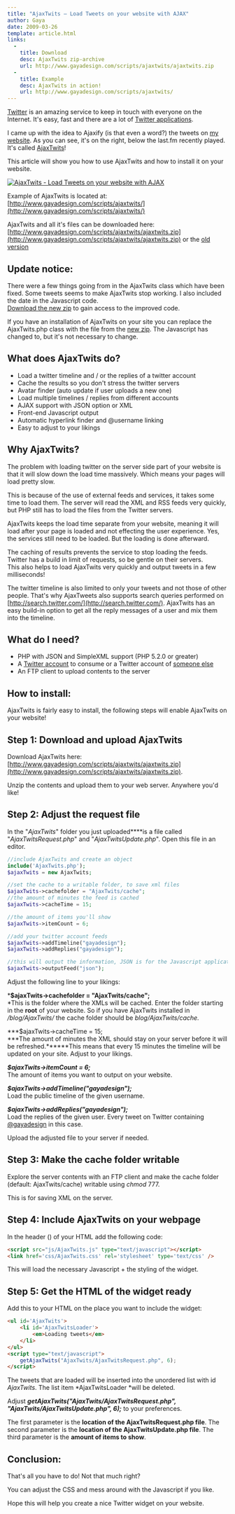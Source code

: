```yaml
---
title: "AjaxTwits – Load Tweets on your website with AJAX"
author: Gaya
date: 2009-03-26
template: article.html
links:
  -
    title: Download
    desc: AjaxTwits zip-archive
    url: http://www.gayadesign.com/scripts/ajaxtwits/ajaxtwits.zip
  -
    title: Example
    desc: AjaxTwits in action!
    url: http://www.gayadesign.com/scripts/ajaxtwits/
---
```

[Twitter](http://www.twitter.com "Twitter") is an amazing service to keep in touch with everyone on the Internet. It's easy, fast and there are a lot of [Twitter applications](http://twitter.com/downloads "Twitter Applications").

I came up with the idea to Ajaxify (is that even a word?) the tweets on [my website](http://www.gayadesign.com "Gaya Design"). As you can see, it's on the right, below the last.fm recently played. It's called [AjaxTwits](http://www.gayadesign.com/diy/ajaxtwits-load-tweets-on-your-website-with-ajax "AjaxTwits")!

This article will show you how to use AjaxTwits and how to install it on your website.

[![AjaxTwits - Load Tweets on your website with AJAX](/articles/ajaxtwits-load-tweets-on-your-website-with-ajax/ajaxtwits.jpg "AjaxTwits - Load Tweets on your website with AJAX")](http://www.gayadesign.com/diy/ajaxtwits-load-tweets-on-your-website-with-ajax)

<span class="more"></span>

Example of AjaxTwits is located at: [http://www.gayadesign.com/scripts/ajaxtwits/](http://www.gayadesign.com/scripts/ajaxtwits/)

AjaxTwits and all it's files can be downloaded here: [http://www.gayadesign.com/scripts/ajaxtwits/ajaxtwits.zip](http://www.gayadesign.com/scripts/ajaxtwits/ajaxtwits.zip) or the [old version](http://www.gayadesign.com/scripts/ajaxtwits/ajaxtwits_old.zip)

Update notice:
--------------

There were a few things going from in the AjaxTwits class which have been fixed. Some tweets seems to make AjaxTwits stop working. I also included the date in the Javascript code.  
[Download the new zip](http://www.gayadesign.com/scripts/ajaxtwits/ajaxtwits.zip) to gain access to the improved code.

If you have an installation of AjaxTwits on your site you can replace the AjaxTwits.php class with the file from the [new zip](http://www.gayadesign.com/scripts/ajaxtwits/ajaxtwits.zip). The Javascript has changed to, but it's not necessary to change.

What does AjaxTwits do?
-----------------------

- Load a twitter timeline and / or the replies of a twitter account
- Cache the results so you don't stress the twitter servers
- Avatar finder (auto update if user uploads a new one)
- Load multiple timelines / replies from different accounts
- AJAX support with JSON option or XML
- Front-end Javascript output
- Automatic hyperlink finder and @username linking
- Easy to adjust to your likings

Why AjaxTwits?
--------------

The problem with loading twitter on the server side part of your website is that it will slow down the load time massively. Which means your pages will load pretty slow.

This is because of the use of external feeds and services, it takes some time to load them. The server will read the XML and RSS feeds very quickly, but PHP still has to load the files from the Twitter servers.

AjaxTwits keeps the load time separate from your website, meaning it will load after your page is loaded and not effecting the user experience. Yes, the services still need to be loaded. But the loading is done afterward.

The caching of results prevents the service to stop loading the feeds. Twitter has a build in limit of requests, so be gentle on their servers.  
 This also helps to load AjaxTwits very quickly and output tweets in a few milliseconds!

The twitter timeline is also limited to only your tweets and not those of other people. That's why AjaxTweets also supports search queries performed on [http://search.twitter.com/](http://search.twitter.com/). AjaxTwits has an easy build-in option to get all the reply messages of a user and mix them into the timeline.

What do I need?
---------------

- PHP with JSON and SimpleXML support (PHP 5.2.0 or greater)
- A [Twitter account](https://twitter.com/signup) to consume or a Twitter account of [someone else](https://twitter.com/gayadesign)
- An FTP client to upload contents to the server

How to install:
---------------

AjaxTwits is fairly easy to install, the following steps will enable AjaxTwits on your website!

Step 1: Download and upload AjaxTwits
-------------------------------------

Download AjaxTwits here: [http://www.gayadesign.com/scripts/ajaxtwits/ajaxtwits.zip](http://www.gayadesign.com/scripts/ajaxtwits/ajaxtwits.zip).

Unzip the contents and upload them to your web server. Anywhere you'd like!

Step 2: Adjust the request file
-------------------------------

In the "*AjaxTwits*" folder you just uploaded****is a file called "*AjaxTwitsRequest.php*" and "*AjaxTwitsUpdate.php*". Open this file in an editor.


```php
//include AjaxTwits and create an object
include('AjaxTwits.php');
$ajaxTwits = new AjaxTwits;

//set the cache to a writable folder, to save xml files
$ajaxTwits->cachefolder = "AjaxTwits/cache";
//the amount of minutes the feed is cached
$ajaxTwits->cacheTime = 15;

//the amount of items you'll show
$ajaxTwits->itemCount = 6;

//add your twitter account feeds
$ajaxTwits->addTimeline("gayadesign");
$ajaxTwits->addReplies("gayadesign");

//this will output the information, JSON is for the Javascript application
$ajaxTwits->outputFeed("json");
```


Adjust the following line to your likings:

***$ajaxTwits->cachefolder = "AjaxTwits/cache";**  
*This is the folder where the XMLs will be cached. Enter the folder starting in the **root** of your website. So if you have AjaxTwits installed in */blog/AjaxTwits/* the cache folder should be *blog/AjaxTwits/cache.*

***$ajaxTwits->cacheTime = 15;  
***The amount of minutes the XML should stay on your server before it will be refreshed.******This means that every 15 minutes the timeline will be updated on your site. Adjust to your likings.

***$ajaxTwits->itemCount = 6;***  
 The amount of items you want to output on your website.

***$ajaxTwits->addTimeline("gayadesign");***  
 Load the public timeline of the given username.

***$ajaxTwits->addReplies("gayadesign");***  
 Load the replies of the given user. Every tweet on Twitter containing [@gayadesign](http://twitter.com/gayadesign) in this case.

Upload the adjusted file to your server if needed.

Step 3: Make the cache folder writable
--------------------------------------

Explore the server contents with an FTP client and make the cache folder (default: AjaxTwits/cache) writable using *chmod* 777.

This is for saving XML on the server.

Step 4: Include AjaxTwits on your webpage
-----------------------------------------

In the header () of your HTML add the following code:


```html
<script src="js/AjaxTwits.js" type="text/javascript"></script>
<link href='css/AjaxTwits.css' rel='stylesheet' type='text/css' />
```


This will load the necessary Javascript + the styling of the widget.

Step 5: Get the HTML of the widget ready
----------------------------------------

Add this to your HTML on the place you want to include the widget:


```html
<ul id='AjaxTwits'>
    <li id='AjaxTwitsLoader'>
        <em>Loading tweets</em>
    </li>
</ul>
<script type="text/javascript">
    getAjaxTwits("AjaxTwits/AjaxTwitsRequest.php", 6);
</script>
```


The tweets that are loaded will be inserted into the unordered list with id *AjaxTwits*. The list item *AjaxTwitsLoader *will be deleted.

Adjust ***getAjaxTwits("AjaxTwits/AjaxTwitsRequest.php", "AjaxTwits/AjaxTwitsUpdate.php", 6);*** to your preferences.

The first parameter is the **location of the AjaxTwitsRequest.php file**. The second parameter is the **location of the AjaxTwitsUpdate.php file**. The third parameter is the **amount of items to show**.

Conclusion:
-----------

That's all you have to do! Not that much right?

You can adjust the CSS and mess around with the Javascript if you like.

Hope this will help you create a nice Twitter widget on your website.